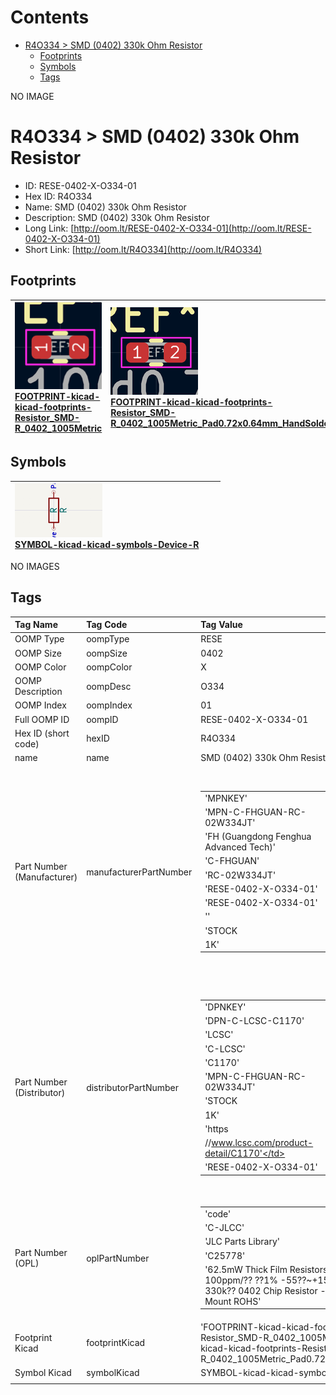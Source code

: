 



Contents
========

* [R4O334 > SMD (0402) 330k Ohm Resistor](#r4o334--smd-0402-330k-ohm-resistor)
	* [Footprints](#footprints)
	* [Symbols](#symbols)
	* [Tags](#tags)
  
NO IMAGE  
# R4O334 > SMD (0402) 330k Ohm Resistor

- ID: RESE-0402-X-O334-01
- Hex ID: R4O334
- Name: SMD (0402) 330k Ohm Resistor
- Description: SMD (0402) 330k Ohm Resistor
- Long Link: [http://oom.lt/RESE-0402-X-O334-01](http://oom.lt/RESE-0402-X-O334-01)
- Short Link: [http://oom.lt/R4O334](http://oom.lt/R4O334)

## Footprints
  

|[![](https://raw.githubusercontent.com/oomlout/oomlout_OOMP_eda_V2/main/FOOTPRINT/kicad/kicad-footprints/Resistor_SMD/R_0402_1005Metric/image_140.png)<br>FOOTPRINT-kicad-kicad-footprints-Resistor_SMD-R_0402_1005Metric](https://github.com/oomlout/oomlout_OOMP_eda_V2/tree/main/FOOTPRINT/kicad/kicad-footprints/Resistor_SMD/R_0402_1005Metric/)|[![](https://raw.githubusercontent.com/oomlout/oomlout_OOMP_eda_V2/main/FOOTPRINT/kicad/kicad-footprints/Resistor_SMD/R_0402_1005Metric_Pad0.72x0.64mm_HandSolder/image_140.png)<br>FOOTPRINT-kicad-kicad-footprints-Resistor_SMD-R_0402_1005Metric_Pad0.72x0.64mm_HandSolder](https://github.com/oomlout/oomlout_OOMP_eda_V2/tree/main/FOOTPRINT/kicad/kicad-footprints/Resistor_SMD/R_0402_1005Metric_Pad0.72x0.64mm_HandSolder/)||
| :--- | :--- | :--- |

## Symbols
  

|[![](https://raw.githubusercontent.com/oomlout/oomlout_OOMP_eda_V2/main/SYMBOL/kicad/kicad-symbols/Device/R/image_140.png)<br>SYMBOL-kicad-kicad-symbols-Device-R](https://github.com/oomlout/oomlout_OOMP_eda_V2/tree/main/SYMBOL/kicad/kicad-symbols/Device/R/)|||
| :--- | :--- | :--- |
  
NO IMAGES  
## Tags
  

|Tag Name|Tag Code|Tag Value|
| :--- | :--- | :--- |
|OOMP Type|oompType|RESE|
|OOMP Size|oompSize|0402|
|OOMP Color|oompColor|X|
|OOMP Description|oompDesc|O334|
|OOMP Index|oompIndex|01|
|Full OOMP ID|oompID|RESE-0402-X-O334-01|
|Hex ID (short code)|hexID|R4O334|
|name|name|SMD (0402) 330k Ohm Resistor|
|Part Number (Manufacturer)|manufacturerPartNumber|<table><tr><td>'MPNKEY'</td></tr><tr><td> 'MPN-C-FHGUAN-RC-02W334JT'</td><td> 'MANUFACTURER'</td></tr><tr><td> 'FH (Guangdong Fenghua Advanced Tech)'</td><td> 'MANUCODE'</td></tr><tr><td> 'C-FHGUAN'</td><td> 'MPN'</td></tr><tr><td> 'RC-02W334JT'</td><td> 'OOMPIDPARTIAL'</td></tr><tr><td> 'RESE-0402-X-O334-01'</td><td> 'OOMPID'</td></tr><tr><td> 'RESE-0402-X-O334-01'</td><td> 'LINK'</td></tr><tr><td> ''</td><td> 'tags'</td></tr><tr><td> 'STOCK</td></tr><tr><td>1K'</td></tr></table></td><td> <table><tr><td>'MPNKEY'</td></tr><tr><td> 'MPN-C-RALEC-RTT02334JTH'</td><td> 'MANUFACTURER'</td></tr><tr><td> 'RALEC'</td><td> 'MANUCODE'</td></tr><tr><td> 'C-RALEC'</td><td> 'MPN'</td></tr><tr><td> 'RTT02334JTH'</td><td> 'OOMPIDPARTIAL'</td></tr><tr><td> 'RESE-0402-X-O334-01'</td><td> 'OOMPID'</td></tr><tr><td> 'RESE-0402-X-O334-01'</td><td> 'LINK'</td></tr><tr><td> ''</td><td> 'tags'</td></tr><tr><td> 'STOCK</td></tr><tr><td>10K'</td></tr></table></td><td> <table><tr><td>'MPNKEY'</td></tr><tr><td> 'MPN-C-UNIROY-0402WGJ0334TCE'</td><td> 'MANUFACTURER'</td></tr><tr><td> 'UNI-ROYAL(Uniroyal Elec)'</td><td> 'MANUCODE'</td></tr><tr><td> 'C-UNIROY'</td><td> 'MPN'</td></tr><tr><td> '0402WGJ0334TCE'</td><td> 'OOMPIDPARTIAL'</td></tr><tr><td> 'RESE-0402-X-O334-01'</td><td> 'OOMPID'</td></tr><tr><td> 'RESE-0402-X-O334-01'</td><td> 'LINK'</td></tr><tr><td> ''</td><td> 'tags'</td></tr><tr><td> 'STOCK</td></tr><tr><td>1K'</td></tr></table></td><td> <table><tr><td>'MPNKEY'</td></tr><tr><td> 'MPN-C-UNIROY-0402WGF3303TCE'</td><td> 'MANUFACTURER'</td></tr><tr><td> 'UNI-ROYAL(Uniroyal Elec)'</td><td> 'MANUCODE'</td></tr><tr><td> 'C-UNIROY'</td><td> 'MPN'</td></tr><tr><td> '0402WGF3303TCE'</td><td> 'OOMPIDPARTIAL'</td></tr><tr><td> 'RESE-0402-X-O334-01'</td><td> 'OOMPID'</td></tr><tr><td> 'RESE-0402-X-O334-01'</td><td> 'LINK'</td></tr><tr><td> ''</td><td> 'tags'</td></tr><tr><td> 'STOCK</td></tr><tr><td>10K'</td></tr></table></td><td> <table><tr><td>'MPNKEY'</td></tr><tr><td> 'MPN-C-LIZELE-CR0402FF3303G'</td><td> 'MANUFACTURER'</td></tr><tr><td> 'LIZ Elec'</td><td> 'MANUCODE'</td></tr><tr><td> 'C-LIZELE'</td><td> 'MPN'</td></tr><tr><td> 'CR0402FF3303G'</td><td> 'OOMPIDPARTIAL'</td></tr><tr><td> 'RESE-0402-X-O334-01'</td><td> 'OOMPID'</td></tr><tr><td> 'RESE-0402-X-O334-01'</td><td> 'LINK'</td></tr><tr><td> ''</td><td> 'tags'</td></tr><tr><td> 'STOCK</td></tr><tr><td>10K'</td></tr></table></td><td> <table><tr><td>'MPNKEY'</td></tr><tr><td> 'MPN-C-LIZELE-CR0402JF0334G'</td><td> 'MANUFACTURER'</td></tr><tr><td> 'LIZ Elec'</td><td> 'MANUCODE'</td></tr><tr><td> 'C-LIZELE'</td><td> 'MPN'</td></tr><tr><td> 'CR0402JF0334G'</td><td> 'OOMPIDPARTIAL'</td></tr><tr><td> 'RESE-0402-X-O334-01'</td><td> 'OOMPID'</td></tr><tr><td> 'RESE-0402-X-O334-01'</td><td> 'LINK'</td></tr><tr><td> ''</td><td> 'tags'</td></tr><tr><td> 'STOCK</td></tr><tr><td>1K'</td></tr></table></td><td> <table><tr><td>'MPNKEY'</td></tr><tr><td> 'MPN-C-RALEC-RTT023303FTH'</td><td> 'MANUFACTURER'</td></tr><tr><td> 'RALEC'</td><td> 'MANUCODE'</td></tr><tr><td> 'C-RALEC'</td><td> 'MPN'</td></tr><tr><td> 'RTT023303FTH'</td><td> 'OOMPIDPARTIAL'</td></tr><tr><td> 'RESE-0402-X-O334-01'</td><td> 'OOMPID'</td></tr><tr><td> 'RESE-0402-X-O334-01'</td><td> 'LINK'</td></tr><tr><td> ''</td><td> 'tags'</td></tr><tr><td> 'STOCK</td></tr><tr><td>10K'</td></tr></table></td><td> <table><tr><td>'MPNKEY'</td></tr><tr><td> 'MPN-C-KOASPE-RK73B1ETTP334J'</td><td> 'MANUFACTURER'</td></tr><tr><td> 'KOA Speer Elec'</td><td> 'MANUCODE'</td></tr><tr><td> 'C-KOASPE'</td><td> 'MPN'</td></tr><tr><td> 'RK73B1ETTP334J'</td><td> 'OOMPIDPARTIAL'</td></tr><tr><td> 'RESE-0402-X-O334-01'</td><td> 'OOMPID'</td></tr><tr><td> 'RESE-0402-X-O334-01'</td><td> 'LINK'</td></tr><tr><td> ''</td><td> 'tags'</td></tr><tr><td> 'STOCK</td></tr><tr><td>10K'</td></tr></table></td><td> <table><tr><td>'MPNKEY'</td></tr><tr><td> 'MPN-C-YAGEO-RC0402JR-07330KL'</td><td> 'MANUFACTURER'</td></tr><tr><td> 'YAGEO'</td><td> 'MANUCODE'</td></tr><tr><td> 'C-YAGEO'</td><td> 'MPN'</td></tr><tr><td> 'RC0402JR-07330KL'</td><td> 'OOMPIDPARTIAL'</td></tr><tr><td> 'RESE-0402-X-O334-01'</td><td> 'OOMPID'</td></tr><tr><td> 'RESE-0402-X-O334-01'</td><td> 'LINK'</td></tr><tr><td> ''</td><td> 'tags'</td></tr><tr><td> 'STOCK</td></tr><tr><td>1K'</td></tr></table></td><td> <table><tr><td>'MPNKEY'</td></tr><tr><td> 'MPN-C-YAGEO-RC0402FR-07330KL'</td><td> 'MANUFACTURER'</td></tr><tr><td> 'YAGEO'</td><td> 'MANUCODE'</td></tr><tr><td> 'C-YAGEO'</td><td> 'MPN'</td></tr><tr><td> 'RC0402FR-07330KL'</td><td> 'OOMPIDPARTIAL'</td></tr><tr><td> 'RESE-0402-X-O334-01'</td><td> 'OOMPID'</td></tr><tr><td> 'RESE-0402-X-O334-01'</td><td> 'LINK'</td></tr><tr><td> ''</td><td> 'tags'</td></tr><tr><td> 'STOCK</td></tr><tr><td>10K'</td></tr></table></td><td> <table><tr><td>'MPNKEY'</td></tr><tr><td> 'MPN-C-TAITEC-RM04FTN3303'</td><td> 'MANUFACTURER'</td></tr><tr><td> 'TA-I Tech'</td><td> 'MANUCODE'</td></tr><tr><td> 'C-TAITEC'</td><td> 'MPN'</td></tr><tr><td> 'RM04FTN3303'</td><td> 'OOMPIDPARTIAL'</td></tr><tr><td> 'RESE-0402-X-O334-01'</td><td> 'OOMPID'</td></tr><tr><td> 'RESE-0402-X-O334-01'</td><td> 'LINK'</td></tr><tr><td> ''</td><td> 'tags'</td></tr><tr><td> </td></tr></table></td><td> <table><tr><td>'MPNKEY'</td></tr><tr><td> 'MPN-C-TAITEC-RM04JTN334'</td><td> 'MANUFACTURER'</td></tr><tr><td> 'TA-I Tech'</td><td> 'MANUCODE'</td></tr><tr><td> 'C-TAITEC'</td><td> 'MPN'</td></tr><tr><td> 'RM04JTN334'</td><td> 'OOMPIDPARTIAL'</td></tr><tr><td> 'RESE-0402-X-O334-01'</td><td> 'OOMPID'</td></tr><tr><td> 'RESE-0402-X-O334-01'</td><td> 'LINK'</td></tr><tr><td> ''</td><td> 'tags'</td></tr><tr><td> </td></tr></table></td><td> <table><tr><td>'MPNKEY'</td></tr><tr><td> 'MPN-C-WALSIN-WR04X3303FTL'</td><td> 'MANUFACTURER'</td></tr><tr><td> 'Walsin Tech Corp'</td><td> 'MANUCODE'</td></tr><tr><td> 'C-WALSIN'</td><td> 'MPN'</td></tr><tr><td> 'WR04X3303FTL'</td><td> 'OOMPIDPARTIAL'</td></tr><tr><td> 'RESE-0402-X-O334-01'</td><td> 'OOMPID'</td></tr><tr><td> 'RESE-0402-X-O334-01'</td><td> 'LINK'</td></tr><tr><td> ''</td><td> 'tags'</td></tr><tr><td> 'STOCK</td></tr><tr><td>1K'</td></tr></table></td><td> <table><tr><td>'MPNKEY'</td></tr><tr><td> 'MPN-C-WALSIN-WR04X334JTL'</td><td> 'MANUFACTURER'</td></tr><tr><td> 'Walsin Tech Corp'</td><td> 'MANUCODE'</td></tr><tr><td> 'C-WALSIN'</td><td> 'MPN'</td></tr><tr><td> 'WR04X334JTL'</td><td> 'OOMPIDPARTIAL'</td></tr><tr><td> 'RESE-0402-X-O334-01'</td><td> 'OOMPID'</td></tr><tr><td> 'RESE-0402-X-O334-01'</td><td> 'LINK'</td></tr><tr><td> ''</td><td> 'tags'</td></tr><tr><td> 'STOCK</td></tr><tr><td>10K'</td></tr></table></td><td> <table><tr><td>'MPNKEY'</td></tr><tr><td> 'MPN-C-HKRHON-RCT02330KFLF'</td><td> 'MANUFACTURER'</td></tr><tr><td> 'HKR(Hong Kong Resistors)'</td><td> 'MANUCODE'</td></tr><tr><td> 'C-HKRHON'</td><td> 'MPN'</td></tr><tr><td> 'RCT02330KFLF'</td><td> 'OOMPIDPARTIAL'</td></tr><tr><td> 'RESE-0402-X-O334-01'</td><td> 'OOMPID'</td></tr><tr><td> 'RESE-0402-X-O334-01'</td><td> 'LINK'</td></tr><tr><td> ''</td><td> 'tags'</td></tr><tr><td> </td></tr></table></td><td> <table><tr><td>'MPNKEY'</td></tr><tr><td> 'MPN-C-HKRHON-RCT02330KJLF'</td><td> 'MANUFACTURER'</td></tr><tr><td> 'HKR(Hong Kong Resistors)'</td><td> 'MANUCODE'</td></tr><tr><td> 'C-HKRHON'</td><td> 'MPN'</td></tr><tr><td> 'RCT02330KJLF'</td><td> 'OOMPIDPARTIAL'</td></tr><tr><td> 'RESE-0402-X-O334-01'</td><td> 'OOMPID'</td></tr><tr><td> 'RESE-0402-X-O334-01'</td><td> 'LINK'</td></tr><tr><td> ''</td><td> 'tags'</td></tr><tr><td> 'STOCK</td></tr><tr><td>10K'</td></tr></table></td><td> <table><tr><td>'MPNKEY'</td></tr><tr><td> 'MPN-C-EVEROH-QR0402J330KQ10Z'</td><td> 'MANUFACTURER'</td></tr><tr><td> 'Ever Ohms Tech'</td><td> 'MANUCODE'</td></tr><tr><td> 'C-EVEROH'</td><td> 'MPN'</td></tr><tr><td> 'QR0402J330KQ10Z'</td><td> 'OOMPIDPARTIAL'</td></tr><tr><td> 'RESE-0402-X-O334-01'</td><td> 'OOMPID'</td></tr><tr><td> 'RESE-0402-X-O334-01'</td><td> 'LINK'</td></tr><tr><td> ''</td><td> 'tags'</td></tr><tr><td> </td></tr></table></td><td> <table><tr><td>'MPNKEY'</td></tr><tr><td> 'MPN-C-TAITEC-RMS04FT3303'</td><td> 'MANUFACTURER'</td></tr><tr><td> 'TA-I Tech'</td><td> 'MANUCODE'</td></tr><tr><td> 'C-TAITEC'</td><td> 'MPN'</td></tr><tr><td> 'RMS04FT3303'</td><td> 'OOMPIDPARTIAL'</td></tr><tr><td> 'RESE-0402-X-O334-01'</td><td> 'OOMPID'</td></tr><tr><td> 'RESE-0402-X-O334-01'</td><td> 'LINK'</td></tr><tr><td> ''</td><td> 'tags'</td></tr><tr><td> </td></tr></table></td><td> <table><tr><td>'MPNKEY'</td></tr><tr><td> 'MPN-C-YAGEO-AC0402FR-07330KL'</td><td> 'MANUFACTURER'</td></tr><tr><td> 'YAGEO'</td><td> 'MANUCODE'</td></tr><tr><td> 'C-YAGEO'</td><td> 'MPN'</td></tr><tr><td> 'AC0402FR-07330KL'</td><td> 'OOMPIDPARTIAL'</td></tr><tr><td> 'RESE-0402-X-O334-01'</td><td> 'OOMPID'</td></tr><tr><td> 'RESE-0402-X-O334-01'</td><td> 'LINK'</td></tr><tr><td> ''</td><td> 'tags'</td></tr><tr><td> 'STOCK</td></tr><tr><td>10K'</td></tr></table></td><td> <table><tr><td>'MPNKEY'</td></tr><tr><td> 'MPN-C-YAGEO-AC0402JR-07330KL'</td><td> 'MANUFACTURER'</td></tr><tr><td> 'YAGEO'</td><td> 'MANUCODE'</td></tr><tr><td> 'C-YAGEO'</td><td> 'MPN'</td></tr><tr><td> 'AC0402JR-07330KL'</td><td> 'OOMPIDPARTIAL'</td></tr><tr><td> 'RESE-0402-X-O334-01'</td><td> 'OOMPID'</td></tr><tr><td> 'RESE-0402-X-O334-01'</td><td> 'LINK'</td></tr><tr><td> ''</td><td> 'tags'</td></tr><tr><td> 'STOCK</td></tr><tr><td>1K'</td></tr></table></td><td> <table><tr><td>'MPNKEY'</td></tr><tr><td> 'MPN-C-FHGUAN-RC-02W3303FT'</td><td> 'MANUFACTURER'</td></tr><tr><td> 'FH (Guangdong Fenghua Advanced Tech)'</td><td> 'MANUCODE'</td></tr><tr><td> 'C-FHGUAN'</td><td> 'MPN'</td></tr><tr><td> 'RC-02W3303FT'</td><td> 'OOMPIDPARTIAL'</td></tr><tr><td> 'RESE-0402-X-O334-01'</td><td> 'OOMPID'</td></tr><tr><td> 'RESE-0402-X-O334-01'</td><td> 'LINK'</td></tr><tr><td> ''</td><td> 'tags'</td></tr><tr><td> 'STOCK</td></tr><tr><td>1K'</td></tr></table></td><td> <table><tr><td>'MPNKEY'</td></tr><tr><td> 'MPN-C-KOASPE-RK73H1ETTP3303F'</td><td> 'MANUFACTURER'</td></tr><tr><td> 'KOA Speer Elec'</td><td> 'MANUCODE'</td></tr><tr><td> 'C-KOASPE'</td><td> 'MPN'</td></tr><tr><td> 'RK73H1ETTP3303F'</td><td> 'OOMPIDPARTIAL'</td></tr><tr><td> 'RESE-0402-X-O334-01'</td><td> 'OOMPID'</td></tr><tr><td> 'RESE-0402-X-O334-01'</td><td> 'LINK'</td></tr><tr><td> ''</td><td> 'tags'</td></tr><tr><td> </td></tr></table></td><td> <table><tr><td>'MPNKEY'</td></tr><tr><td> 'MPN-C-KAMAYA-RMC10K334FTH'</td><td> 'MANUFACTURER'</td></tr><tr><td> 'KAMAYA'</td><td> 'MANUCODE'</td></tr><tr><td> 'C-KAMAYA'</td><td> 'MPN'</td></tr><tr><td> 'RMC10K334FTH'</td><td> 'OOMPIDPARTIAL'</td></tr><tr><td> 'RESE-0402-X-O334-01'</td><td> 'OOMPID'</td></tr><tr><td> 'RESE-0402-X-O334-01'</td><td> 'LINK'</td></tr><tr><td> ''</td><td> 'tags'</td></tr><tr><td> </td></tr></table></td><td> <table><tr><td>'MPNKEY'</td></tr><tr><td> 'MPN-C-KAMAYA-RMC10-334JTH'</td><td> 'MANUFACTURER'</td></tr><tr><td> 'KAMAYA'</td><td> 'MANUCODE'</td></tr><tr><td> 'C-KAMAYA'</td><td> 'MPN'</td></tr><tr><td> 'RMC10-334JTH'</td><td> 'OOMPIDPARTIAL'</td></tr><tr><td> 'RESE-0402-X-O334-01'</td><td> 'OOMPID'</td></tr><tr><td> 'RESE-0402-X-O334-01'</td><td> 'LINK'</td></tr><tr><td> ''</td><td> 'tags'</td></tr><tr><td> </td></tr></table></td><td> <table><tr><td>'MPNKEY'</td></tr><tr><td> 'MPN-C-FHGUAN-RC-02K3303FT'</td><td> 'MANUFACTURER'</td></tr><tr><td> 'FH (Guangdong Fenghua Advanced Tech)'</td><td> 'MANUCODE'</td></tr><tr><td> 'C-FHGUAN'</td><td> 'MPN'</td></tr><tr><td> 'RC-02K3303FT'</td><td> 'OOMPIDPARTIAL'</td></tr><tr><td> 'RESE-0402-X-O334-01'</td><td> 'OOMPID'</td></tr><tr><td> 'RESE-0402-X-O334-01'</td><td> 'LINK'</td></tr><tr><td> ''</td><td> 'tags'</td></tr><tr><td> 'STOCK</td></tr><tr><td>1K'</td></tr></table></td><td> <table><tr><td>'MPNKEY'</td></tr><tr><td> 'MPN-C-TYOHM-RMC0402330K1%N'</td><td> 'MANUFACTURER'</td></tr><tr><td> 'TyoHM'</td><td> 'MANUCODE'</td></tr><tr><td> 'C-TYOHM'</td><td> 'MPN'</td></tr><tr><td> 'RMC0402330K1%N'</td><td> 'OOMPIDPARTIAL'</td></tr><tr><td> 'RESE-0402-X-O334-01'</td><td> 'OOMPID'</td></tr><tr><td> 'RESE-0402-X-O334-01'</td><td> 'LINK'</td></tr><tr><td> ''</td><td> 'tags'</td></tr><tr><td> 'STOCK</td></tr><tr><td>1K'</td></tr></table></td><td> <table><tr><td>'MPNKEY'</td></tr><tr><td> 'MPN-C-RESIST-AECR0402F330KK9'</td><td> 'MANUFACTURER'</td></tr><tr><td> 'Resistor.Today'</td><td> 'MANUCODE'</td></tr><tr><td> 'C-RESIST'</td><td> 'MPN'</td></tr><tr><td> 'AECR0402F330KK9'</td><td> 'OOMPIDPARTIAL'</td></tr><tr><td> 'RESE-0402-X-O334-01'</td><td> 'OOMPID'</td></tr><tr><td> 'RESE-0402-X-O334-01'</td><td> 'LINK'</td></tr><tr><td> ''</td><td> 'tags'</td></tr><tr><td> 'STOCK</td></tr><tr><td>10K'</td></tr></table></td><td> <table><tr><td>'MPNKEY'</td></tr><tr><td> 'MPN-C-RESIST-HPCR0402F330KK9'</td><td> 'MANUFACTURER'</td></tr><tr><td> 'Resistor.Today'</td><td> 'MANUCODE'</td></tr><tr><td> 'C-RESIST'</td><td> 'MPN'</td></tr><tr><td> 'HPCR0402F330KK9'</td><td> 'OOMPIDPARTIAL'</td></tr><tr><td> 'RESE-0402-X-O334-01'</td><td> 'OOMPID'</td></tr><tr><td> 'RESE-0402-X-O334-01'</td><td> 'LINK'</td></tr><tr><td> ''</td><td> 'tags'</td></tr><tr><td> 'STOCK</td></tr><tr><td>10K'</td></tr></table></td><td> <table><tr><td>'MPNKEY'</td></tr><tr><td> 'MPN-C-VIKING-CR-02FL6--330K'</td><td> 'MANUFACTURER'</td></tr><tr><td> 'Viking Tech'</td><td> 'MANUCODE'</td></tr><tr><td> 'C-VIKING'</td><td> 'MPN'</td></tr><tr><td> 'CR-02FL6--330K'</td><td> 'OOMPIDPARTIAL'</td></tr><tr><td> 'RESE-0402-X-O334-01'</td><td> 'OOMPID'</td></tr><tr><td> 'RESE-0402-X-O334-01'</td><td> 'LINK'</td></tr><tr><td> ''</td><td> 'tags'</td></tr><tr><td> 'STOCK</td></tr><tr><td>1K'</td></tr></table></td><td> <table><tr><td>'MPNKEY'</td></tr><tr><td> 'MPN-C-PANASO-ERJ2GEJ334X'</td><td> 'MANUFACTURER'</td></tr><tr><td> 'PANASONIC'</td><td> 'MANUCODE'</td></tr><tr><td> 'C-PANASO'</td><td> 'MPN'</td></tr><tr><td> 'ERJ2GEJ334X'</td><td> 'OOMPIDPARTIAL'</td></tr><tr><td> 'RESE-0402-X-O334-01'</td><td> 'OOMPID'</td></tr><tr><td> 'RESE-0402-X-O334-01'</td><td> 'LINK'</td></tr><tr><td> ''</td><td> 'tags'</td></tr><tr><td> 'STOCK</td></tr><tr><td>1K'</td></tr></table></td><td> <table><tr><td>'MPNKEY'</td></tr><tr><td> 'MPN-C-PANASO-ERJ2RKF3303X'</td><td> 'MANUFACTURER'</td></tr><tr><td> 'PANASONIC'</td><td> 'MANUCODE'</td></tr><tr><td> 'C-PANASO'</td><td> 'MPN'</td></tr><tr><td> 'ERJ2RKF3303X'</td><td> 'OOMPIDPARTIAL'</td></tr><tr><td> 'RESE-0402-X-O334-01'</td><td> 'OOMPID'</td></tr><tr><td> 'RESE-0402-X-O334-01'</td><td> 'LINK'</td></tr><tr><td> ''</td><td> 'tags'</td></tr><tr><td> 'STOCK</td></tr><tr><td>1K'</td></tr></table></td><td> <table><tr><td>'MPNKEY'</td></tr><tr><td> 'MPN-C-UNIROY-0402WGD3303TCE'</td><td> 'MANUFACTURER'</td></tr><tr><td> 'UNI-ROYAL(Uniroyal Elec)'</td><td> 'MANUCODE'</td></tr><tr><td> 'C-UNIROY'</td><td> 'MPN'</td></tr><tr><td> '0402WGD3303TCE'</td><td> 'OOMPIDPARTIAL'</td></tr><tr><td> 'RESE-0402-X-O334-01'</td><td> 'OOMPID'</td></tr><tr><td> 'RESE-0402-X-O334-01'</td><td> 'LINK'</td></tr><tr><td> ''</td><td> 'tags'</td></tr><tr><td> </td></tr></table></td><td> <table><tr><td>'MPNKEY'</td></tr><tr><td> 'MPN-C-PANASO-ERJPA2J334X'</td><td> 'MANUFACTURER'</td></tr><tr><td> 'PANASONIC'</td><td> 'MANUCODE'</td></tr><tr><td> 'C-PANASO'</td><td> 'MPN'</td></tr><tr><td> 'ERJPA2J334X'</td><td> 'OOMPIDPARTIAL'</td></tr><tr><td> 'RESE-0402-X-O334-01'</td><td> 'OOMPID'</td></tr><tr><td> 'RESE-0402-X-O334-01'</td><td> 'LINK'</td></tr><tr><td> ''</td><td> 'tags'</td></tr><tr><td> </td></tr></table></td><td> <table><tr><td>'MPNKEY'</td></tr><tr><td> 'MPN-C-PANASO-ERJPA2F3303X'</td><td> 'MANUFACTURER'</td></tr><tr><td> 'PANASONIC'</td><td> 'MANUCODE'</td></tr><tr><td> 'C-PANASO'</td><td> 'MPN'</td></tr><tr><td> 'ERJPA2F3303X'</td><td> 'OOMPIDPARTIAL'</td></tr><tr><td> 'RESE-0402-X-O334-01'</td><td> 'OOMPID'</td></tr><tr><td> 'RESE-0402-X-O334-01'</td><td> 'LINK'</td></tr><tr><td> ''</td><td> 'tags'</td></tr><tr><td> </td></tr></table></td><td> <table><tr><td>'MPNKEY'</td></tr><tr><td> 'MPN-C-VISHAY-CRCW0402330KFKED'</td><td> 'MANUFACTURER'</td></tr><tr><td> 'Vishay Intertech'</td><td> 'MANUCODE'</td></tr><tr><td> 'C-VISHAY'</td><td> 'MPN'</td></tr><tr><td> 'CRCW0402330KFKED'</td><td> 'OOMPIDPARTIAL'</td></tr><tr><td> 'RESE-0402-X-O334-01'</td><td> 'OOMPID'</td></tr><tr><td> 'RESE-0402-X-O334-01'</td><td> 'LINK'</td></tr><tr><td> ''</td><td> 'tags'</td></tr><tr><td> </td></tr></table></td><td> <table><tr><td>'MPNKEY'</td></tr><tr><td> 'MPN-C-VISHAY-CRCW0402330KJNED'</td><td> 'MANUFACTURER'</td></tr><tr><td> 'Vishay Intertech'</td><td> 'MANUCODE'</td></tr><tr><td> 'C-VISHAY'</td><td> 'MPN'</td></tr><tr><td> 'CRCW0402330KJNED'</td><td> 'OOMPIDPARTIAL'</td></tr><tr><td> 'RESE-0402-X-O334-01'</td><td> 'OOMPID'</td></tr><tr><td> 'RESE-0402-X-O334-01'</td><td> 'LINK'</td></tr><tr><td> ''</td><td> 'tags'</td></tr><tr><td> </td></tr></table></td><td> <table><tr><td>'MPNKEY'</td></tr><tr><td> 'MPN-C-ROHMSE-MCR01MZPJ334'</td><td> 'MANUFACTURER'</td></tr><tr><td> 'ROHM Semicon'</td><td> 'MANUCODE'</td></tr><tr><td> 'C-ROHMSE'</td><td> 'MPN'</td></tr><tr><td> 'MCR01MZPJ334'</td><td> 'OOMPIDPARTIAL'</td></tr><tr><td> 'RESE-0402-X-O334-01'</td><td> 'OOMPID'</td></tr><tr><td> 'RESE-0402-X-O334-01'</td><td> 'LINK'</td></tr><tr><td> ''</td><td> 'tags'</td></tr><tr><td> </td></tr></table></td><td> <table><tr><td>'MPNKEY'</td></tr><tr><td> 'MPN-C-UNIROY-TC0225D3303TCC'</td><td> 'MANUFACTURER'</td></tr><tr><td> 'UNI-ROYAL(Uniroyal Elec)'</td><td> 'MANUCODE'</td></tr><tr><td> 'C-UNIROY'</td><td> 'MPN'</td></tr><tr><td> 'TC0225D3303TCC'</td><td> 'OOMPIDPARTIAL'</td></tr><tr><td> 'RESE-0402-X-O334-01'</td><td> 'OOMPID'</td></tr><tr><td> 'RESE-0402-X-O334-01'</td><td> 'LINK'</td></tr><tr><td> ''</td><td> 'tags'</td></tr><tr><td> </td></tr></table></td><td> <table><tr><td>'MPNKEY'</td></tr><tr><td> 'MPN-C-EVEROH-CR0402F330KQ10Z'</td><td> 'MANUFACTURER'</td></tr><tr><td> 'Ever Ohms Tech'</td><td> 'MANUCODE'</td></tr><tr><td> 'C-EVEROH'</td><td> 'MPN'</td></tr><tr><td> 'CR0402F330KQ10Z'</td><td> 'OOMPIDPARTIAL'</td></tr><tr><td> 'RESE-0402-X-O334-01'</td><td> 'OOMPID'</td></tr><tr><td> 'RESE-0402-X-O334-01'</td><td> 'LINK'</td></tr><tr><td> ''</td><td> 'tags'</td></tr><tr><td> 'STOCK</td></tr><tr><td>1K'</td></tr></table></td><td> <table><tr><td>'MPNKEY'</td></tr><tr><td> 'MPN-C-YAGEO-RC0402FR-7W330KL'</td><td> 'MANUFACTURER'</td></tr><tr><td> 'YAGEO'</td><td> 'MANUCODE'</td></tr><tr><td> 'C-YAGEO'</td><td> 'MPN'</td></tr><tr><td> 'RC0402FR-7W330KL'</td><td> 'OOMPIDPARTIAL'</td></tr><tr><td> 'RESE-0402-X-O334-01'</td><td> 'OOMPID'</td></tr><tr><td> 'RESE-0402-X-O334-01'</td><td> 'LINK'</td></tr><tr><td> ''</td><td> 'tags'</td></tr><tr><td> 'STOCK</td></tr><tr><td>1K'</td></tr></table></td><td> <table><tr><td>'MPNKEY'</td></tr><tr><td> 'MPN-C-TECONN-CRGCQ0402F330K'</td><td> 'MANUFACTURER'</td></tr><tr><td> 'TE Connectivity'</td><td> 'MANUCODE'</td></tr><tr><td> 'C-TECONN'</td><td> 'MPN'</td></tr><tr><td> 'CRGCQ0402F330K'</td><td> 'OOMPIDPARTIAL'</td></tr><tr><td> 'RESE-0402-X-O334-01'</td><td> 'OOMPID'</td></tr><tr><td> 'RESE-0402-X-O334-01'</td><td> 'LINK'</td></tr><tr><td> ''</td><td> 'tags'</td></tr><tr><td> </td></tr></table></td><td> <table><tr><td>'MPNKEY'</td></tr><tr><td> 'MPN-C-TECONN-CRGCQ0402J330K'</td><td> 'MANUFACTURER'</td></tr><tr><td> 'TE Connectivity'</td><td> 'MANUCODE'</td></tr><tr><td> 'C-TECONN'</td><td> 'MPN'</td></tr><tr><td> 'CRGCQ0402J330K'</td><td> 'OOMPIDPARTIAL'</td></tr><tr><td> 'RESE-0402-X-O334-01'</td><td> 'OOMPID'</td></tr><tr><td> 'RESE-0402-X-O334-01'</td><td> 'LINK'</td></tr><tr><td> ''</td><td> 'tags'</td></tr><tr><td> </td></tr></table></td><td> <table><tr><td>'MPNKEY'</td></tr><tr><td> 'MPN-C-TECONN-CRG0402J330K'</td><td> 'MANUFACTURER'</td></tr><tr><td> 'TE Connectivity'</td><td> 'MANUCODE'</td></tr><tr><td> 'C-TECONN'</td><td> 'MPN'</td></tr><tr><td> 'CRG0402J330K'</td><td> 'OOMPIDPARTIAL'</td></tr><tr><td> 'RESE-0402-X-O334-01'</td><td> 'OOMPID'</td></tr><tr><td> 'RESE-0402-X-O334-01'</td><td> 'LINK'</td></tr><tr><td> ''</td><td> 'tags'</td></tr><tr><td> </td></tr></table></td><td> <table><tr><td>'MPNKEY'</td></tr><tr><td> 'MPN-C-YAGEO-AA0402FR-07330KL'</td><td> 'MANUFACTURER'</td></tr><tr><td> 'YAGEO'</td><td> 'MANUCODE'</td></tr><tr><td> 'C-YAGEO'</td><td> 'MPN'</td></tr><tr><td> 'AA0402FR-07330KL'</td><td> 'OOMPIDPARTIAL'</td></tr><tr><td> 'RESE-0402-X-O334-01'</td><td> 'OOMPID'</td></tr><tr><td> 'RESE-0402-X-O334-01'</td><td> 'LINK'</td></tr><tr><td> ''</td><td> 'tags'</td></tr><tr><td> </td></tr></table></td><td> <table><tr><td>'MPNKEY'</td></tr><tr><td> 'MPN-C-TECONN-CRG0402F330K'</td><td> 'MANUFACTURER'</td></tr><tr><td> 'TE Connectivity'</td><td> 'MANUCODE'</td></tr><tr><td> 'C-TECONN'</td><td> 'MPN'</td></tr><tr><td> 'CRG0402F330K'</td><td> 'OOMPIDPARTIAL'</td></tr><tr><td> 'RESE-0402-X-O334-01'</td><td> 'OOMPID'</td></tr><tr><td> 'RESE-0402-X-O334-01'</td><td> 'LINK'</td></tr><tr><td> ''</td><td> 'tags'</td></tr><tr><td> </td></tr></table></td><td> <table><tr><td>'MPNKEY'</td></tr><tr><td> 'MPN-C-YAGEO-AA0402JR-07330KL'</td><td> 'MANUFACTURER'</td></tr><tr><td> 'YAGEO'</td><td> 'MANUCODE'</td></tr><tr><td> 'C-YAGEO'</td><td> 'MPN'</td></tr><tr><td> 'AA0402JR-07330KL'</td><td> 'OOMPIDPARTIAL'</td></tr><tr><td> 'RESE-0402-X-O334-01'</td><td> 'OOMPID'</td></tr><tr><td> 'RESE-0402-X-O334-01'</td><td> 'LINK'</td></tr><tr><td> ''</td><td> 'tags'</td></tr><tr><td> </td></tr></table></td><td> <table><tr><td>'MPNKEY'</td></tr><tr><td> 'MPN-C-YAGEO-AF0402DR-07330KL'</td><td> 'MANUFACTURER'</td></tr><tr><td> 'YAGEO'</td><td> 'MANUCODE'</td></tr><tr><td> 'C-YAGEO'</td><td> 'MPN'</td></tr><tr><td> 'AF0402DR-07330KL'</td><td> 'OOMPIDPARTIAL'</td></tr><tr><td> 'RESE-0402-X-O334-01'</td><td> 'OOMPID'</td></tr><tr><td> 'RESE-0402-X-O334-01'</td><td> 'LINK'</td></tr><tr><td> ''</td><td> 'tags'</td></tr><tr><td> </td></tr></table></td><td> <table><tr><td>'MPNKEY'</td></tr><tr><td> 'MPN-C-PANASO-ERJ-U02D3303X'</td><td> 'MANUFACTURER'</td></tr><tr><td> 'PANASONIC'</td><td> 'MANUCODE'</td></tr><tr><td> 'C-PANASO'</td><td> 'MPN'</td></tr><tr><td> 'ERJ-U02D3303X'</td><td> 'OOMPIDPARTIAL'</td></tr><tr><td> 'RESE-0402-X-O334-01'</td><td> 'OOMPID'</td></tr><tr><td> 'RESE-0402-X-O334-01'</td><td> 'LINK'</td></tr><tr><td> ''</td><td> 'tags'</td></tr><tr><td> </td></tr></table>|
|Part Number (Distributor)|distributorPartNumber|<table><tr><td>'DPNKEY'</td></tr><tr><td> 'DPN-C-LCSC-C1170'</td><td> 'DISTRIBUTOR'</td></tr><tr><td> 'LCSC'</td><td> 'DISTRCODE'</td></tr><tr><td> 'C-LCSC'</td><td> 'DPN'</td></tr><tr><td> 'C1170'</td><td> 'MPN'</td></tr><tr><td> 'MPN-C-FHGUAN-RC-02W334JT'</td><td> 'TAGS'</td></tr><tr><td> 'STOCK</td></tr><tr><td>1K'</td><td> 'LINK'</td></tr><tr><td> 'https</td></tr><tr><td>//www.lcsc.com/product-detail/C1170'</td><td> 'OOMPID'</td></tr><tr><td> 'RESE-0402-X-O334-01'</td></tr></table></td><td> <table><tr><td>'DPNKEY'</td></tr><tr><td> 'DPN-C-LCSC-C11887'</td><td> 'DISTRIBUTOR'</td></tr><tr><td> 'LCSC'</td><td> 'DISTRCODE'</td></tr><tr><td> 'C-LCSC'</td><td> 'DPN'</td></tr><tr><td> 'C11887'</td><td> 'MPN'</td></tr><tr><td> 'MPN-C-RALEC-RTT02334JTH'</td><td> 'TAGS'</td></tr><tr><td> 'STOCK</td></tr><tr><td>10K'</td><td> 'LINK'</td></tr><tr><td> 'https</td></tr><tr><td>//www.lcsc.com/product-detail/C11887'</td><td> 'OOMPID'</td></tr><tr><td> 'RESE-0402-X-O334-01'</td></tr></table></td><td> <table><tr><td>'DPNKEY'</td></tr><tr><td> 'DPN-C-LCSC-C25554'</td><td> 'DISTRIBUTOR'</td></tr><tr><td> 'LCSC'</td><td> 'DISTRCODE'</td></tr><tr><td> 'C-LCSC'</td><td> 'DPN'</td></tr><tr><td> 'C25554'</td><td> 'MPN'</td></tr><tr><td> 'MPN-C-UNIROY-0402WGJ0334TCE'</td><td> 'TAGS'</td></tr><tr><td> 'STOCK</td></tr><tr><td>1K'</td><td> 'LINK'</td></tr><tr><td> 'https</td></tr><tr><td>//www.lcsc.com/product-detail/C25554'</td><td> 'OOMPID'</td></tr><tr><td> 'RESE-0402-X-O334-01'</td></tr></table></td><td> <table><tr><td>'DPNKEY'</td></tr><tr><td> 'DPN-C-LCSC-C25778'</td><td> 'DISTRIBUTOR'</td></tr><tr><td> 'LCSC'</td><td> 'DISTRCODE'</td></tr><tr><td> 'C-LCSC'</td><td> 'DPN'</td></tr><tr><td> 'C25778'</td><td> 'MPN'</td></tr><tr><td> 'MPN-C-UNIROY-0402WGF3303TCE'</td><td> 'TAGS'</td></tr><tr><td> 'STOCK</td></tr><tr><td>10K'</td><td> 'LINK'</td></tr><tr><td> 'https</td></tr><tr><td>//www.lcsc.com/product-detail/C25778'</td><td> 'OOMPID'</td></tr><tr><td> 'RESE-0402-X-O334-01'</td></tr></table></td><td> <table><tr><td>'DPNKEY'</td></tr><tr><td> 'DPN-C-LCSC-C100378'</td><td> 'DISTRIBUTOR'</td></tr><tr><td> 'LCSC'</td><td> 'DISTRCODE'</td></tr><tr><td> 'C-LCSC'</td><td> 'DPN'</td></tr><tr><td> 'C100378'</td><td> 'MPN'</td></tr><tr><td> 'MPN-C-LIZELE-CR0402FF3303G'</td><td> 'TAGS'</td></tr><tr><td> 'STOCK</td></tr><tr><td>10K'</td><td> 'LINK'</td></tr><tr><td> 'https</td></tr><tr><td>//www.lcsc.com/product-detail/C100378'</td><td> 'OOMPID'</td></tr><tr><td> 'RESE-0402-X-O334-01'</td></tr></table></td><td> <table><tr><td>'DPNKEY'</td></tr><tr><td> 'DPN-C-LCSC-C100642'</td><td> 'DISTRIBUTOR'</td></tr><tr><td> 'LCSC'</td><td> 'DISTRCODE'</td></tr><tr><td> 'C-LCSC'</td><td> 'DPN'</td></tr><tr><td> 'C100642'</td><td> 'MPN'</td></tr><tr><td> 'MPN-C-LIZELE-CR0402JF0334G'</td><td> 'TAGS'</td></tr><tr><td> 'STOCK</td></tr><tr><td>1K'</td><td> 'LINK'</td></tr><tr><td> 'https</td></tr><tr><td>//www.lcsc.com/product-detail/C100642'</td><td> 'OOMPID'</td></tr><tr><td> 'RESE-0402-X-O334-01'</td></tr></table></td><td> <table><tr><td>'DPNKEY'</td></tr><tr><td> 'DPN-C-LCSC-C102977'</td><td> 'DISTRIBUTOR'</td></tr><tr><td> 'LCSC'</td><td> 'DISTRCODE'</td></tr><tr><td> 'C-LCSC'</td><td> 'DPN'</td></tr><tr><td> 'C102977'</td><td> 'MPN'</td></tr><tr><td> 'MPN-C-RALEC-RTT023303FTH'</td><td> 'TAGS'</td></tr><tr><td> 'STOCK</td></tr><tr><td>10K'</td><td> 'LINK'</td></tr><tr><td> 'https</td></tr><tr><td>//www.lcsc.com/product-detail/C102977'</td><td> 'OOMPID'</td></tr><tr><td> 'RESE-0402-X-O334-01'</td></tr></table></td><td> <table><tr><td>'DPNKEY'</td></tr><tr><td> 'DPN-C-LCSC-C131567'</td><td> 'DISTRIBUTOR'</td></tr><tr><td> 'LCSC'</td><td> 'DISTRCODE'</td></tr><tr><td> 'C-LCSC'</td><td> 'DPN'</td></tr><tr><td> 'C131567'</td><td> 'MPN'</td></tr><tr><td> 'MPN-C-KOASPE-RK73B1ETTP334J'</td><td> 'TAGS'</td></tr><tr><td> 'STOCK</td></tr><tr><td>10K'</td><td> 'LINK'</td></tr><tr><td> 'https</td></tr><tr><td>//www.lcsc.com/product-detail/C131567'</td><td> 'OOMPID'</td></tr><tr><td> 'RESE-0402-X-O334-01'</td></tr></table></td><td> <table><tr><td>'DPNKEY'</td></tr><tr><td> 'DPN-C-LCSC-C137882'</td><td> 'DISTRIBUTOR'</td></tr><tr><td> 'LCSC'</td><td> 'DISTRCODE'</td></tr><tr><td> 'C-LCSC'</td><td> 'DPN'</td></tr><tr><td> 'C137882'</td><td> 'MPN'</td></tr><tr><td> 'MPN-C-YAGEO-RC0402JR-07330KL'</td><td> 'TAGS'</td></tr><tr><td> 'STOCK</td></tr><tr><td>1K'</td><td> 'LINK'</td></tr><tr><td> 'https</td></tr><tr><td>//www.lcsc.com/product-detail/C137882'</td><td> 'OOMPID'</td></tr><tr><td> 'RESE-0402-X-O334-01'</td></tr></table></td><td> <table><tr><td>'DPNKEY'</td></tr><tr><td> 'DPN-C-LCSC-C138006'</td><td> 'DISTRIBUTOR'</td></tr><tr><td> 'LCSC'</td><td> 'DISTRCODE'</td></tr><tr><td> 'C-LCSC'</td><td> 'DPN'</td></tr><tr><td> 'C138006'</td><td> 'MPN'</td></tr><tr><td> 'MPN-C-YAGEO-RC0402FR-07330KL'</td><td> 'TAGS'</td></tr><tr><td> 'STOCK</td></tr><tr><td>10K'</td><td> 'LINK'</td></tr><tr><td> 'https</td></tr><tr><td>//www.lcsc.com/product-detail/C138006'</td><td> 'OOMPID'</td></tr><tr><td> 'RESE-0402-X-O334-01'</td></tr></table></td><td> <table><tr><td>'DPNKEY'</td></tr><tr><td> 'DPN-C-LCSC-C156104'</td><td> 'DISTRIBUTOR'</td></tr><tr><td> 'LCSC'</td><td> 'DISTRCODE'</td></tr><tr><td> 'C-LCSC'</td><td> 'DPN'</td></tr><tr><td> 'C156104'</td><td> 'MPN'</td></tr><tr><td> 'MPN-C-TAITEC-RM04FTN3303'</td><td> 'TAGS'</td></tr><tr><td> </td><td> 'LINK'</td></tr><tr><td> 'https</td></tr><tr><td>//www.lcsc.com/product-detail/C156104'</td><td> 'OOMPID'</td></tr><tr><td> 'RESE-0402-X-O334-01'</td></tr></table></td><td> <table><tr><td>'DPNKEY'</td></tr><tr><td> 'DPN-C-LCSC-C162864'</td><td> 'DISTRIBUTOR'</td></tr><tr><td> 'LCSC'</td><td> 'DISTRCODE'</td></tr><tr><td> 'C-LCSC'</td><td> 'DPN'</td></tr><tr><td> 'C162864'</td><td> 'MPN'</td></tr><tr><td> 'MPN-C-TAITEC-RM04JTN334'</td><td> 'TAGS'</td></tr><tr><td> </td><td> 'LINK'</td></tr><tr><td> 'https</td></tr><tr><td>//www.lcsc.com/product-detail/C162864'</td><td> 'OOMPID'</td></tr><tr><td> 'RESE-0402-X-O334-01'</td></tr></table></td><td> <table><tr><td>'DPNKEY'</td></tr><tr><td> 'DPN-C-LCSC-C168226'</td><td> 'DISTRIBUTOR'</td></tr><tr><td> 'LCSC'</td><td> 'DISTRCODE'</td></tr><tr><td> 'C-LCSC'</td><td> 'DPN'</td></tr><tr><td> 'C168226'</td><td> 'MPN'</td></tr><tr><td> 'MPN-C-WALSIN-WR04X3303FTL'</td><td> 'TAGS'</td></tr><tr><td> 'STOCK</td></tr><tr><td>1K'</td><td> 'LINK'</td></tr><tr><td> 'https</td></tr><tr><td>//www.lcsc.com/product-detail/C168226'</td><td> 'OOMPID'</td></tr><tr><td> 'RESE-0402-X-O334-01'</td></tr></table></td><td> <table><tr><td>'DPNKEY'</td></tr><tr><td> 'DPN-C-LCSC-C170404'</td><td> 'DISTRIBUTOR'</td></tr><tr><td> 'LCSC'</td><td> 'DISTRCODE'</td></tr><tr><td> 'C-LCSC'</td><td> 'DPN'</td></tr><tr><td> 'C170404'</td><td> 'MPN'</td></tr><tr><td> 'MPN-C-WALSIN-WR04X334JTL'</td><td> 'TAGS'</td></tr><tr><td> 'STOCK</td></tr><tr><td>10K'</td><td> 'LINK'</td></tr><tr><td> 'https</td></tr><tr><td>//www.lcsc.com/product-detail/C170404'</td><td> 'OOMPID'</td></tr><tr><td> 'RESE-0402-X-O334-01'</td></tr></table></td><td> <table><tr><td>'DPNKEY'</td></tr><tr><td> 'DPN-C-LCSC-C173575'</td><td> 'DISTRIBUTOR'</td></tr><tr><td> 'LCSC'</td><td> 'DISTRCODE'</td></tr><tr><td> 'C-LCSC'</td><td> 'DPN'</td></tr><tr><td> 'C173575'</td><td> 'MPN'</td></tr><tr><td> 'MPN-C-HKRHON-RCT02330KFLF'</td><td> 'TAGS'</td></tr><tr><td> </td><td> 'LINK'</td></tr><tr><td> 'https</td></tr><tr><td>//www.lcsc.com/product-detail/C173575'</td><td> 'OOMPID'</td></tr><tr><td> 'RESE-0402-X-O334-01'</td></tr></table></td><td> <table><tr><td>'DPNKEY'</td></tr><tr><td> 'DPN-C-LCSC-C174244'</td><td> 'DISTRIBUTOR'</td></tr><tr><td> 'LCSC'</td><td> 'DISTRCODE'</td></tr><tr><td> 'C-LCSC'</td><td> 'DPN'</td></tr><tr><td> 'C174244'</td><td> 'MPN'</td></tr><tr><td> 'MPN-C-HKRHON-RCT02330KJLF'</td><td> 'TAGS'</td></tr><tr><td> 'STOCK</td></tr><tr><td>10K'</td><td> 'LINK'</td></tr><tr><td> 'https</td></tr><tr><td>//www.lcsc.com/product-detail/C174244'</td><td> 'OOMPID'</td></tr><tr><td> 'RESE-0402-X-O334-01'</td></tr></table></td><td> <table><tr><td>'DPNKEY'</td></tr><tr><td> 'DPN-C-LCSC-C176121'</td><td> 'DISTRIBUTOR'</td></tr><tr><td> 'LCSC'</td><td> 'DISTRCODE'</td></tr><tr><td> 'C-LCSC'</td><td> 'DPN'</td></tr><tr><td> 'C176121'</td><td> 'MPN'</td></tr><tr><td> 'MPN-C-EVEROH-QR0402J330KQ10Z'</td><td> 'TAGS'</td></tr><tr><td> </td><td> 'LINK'</td></tr><tr><td> 'https</td></tr><tr><td>//www.lcsc.com/product-detail/C176121'</td><td> 'OOMPID'</td></tr><tr><td> 'RESE-0402-X-O334-01'</td></tr></table></td><td> <table><tr><td>'DPNKEY'</td></tr><tr><td> 'DPN-C-LCSC-C208863'</td><td> 'DISTRIBUTOR'</td></tr><tr><td> 'LCSC'</td><td> 'DISTRCODE'</td></tr><tr><td> 'C-LCSC'</td><td> 'DPN'</td></tr><tr><td> 'C208863'</td><td> 'MPN'</td></tr><tr><td> 'MPN-C-TAITEC-RMS04FT3303'</td><td> 'TAGS'</td></tr><tr><td> </td><td> 'LINK'</td></tr><tr><td> 'https</td></tr><tr><td>//www.lcsc.com/product-detail/C208863'</td><td> 'OOMPID'</td></tr><tr><td> 'RESE-0402-X-O334-01'</td></tr></table></td><td> <table><tr><td>'DPNKEY'</td></tr><tr><td> 'DPN-C-LCSC-C226995'</td><td> 'DISTRIBUTOR'</td></tr><tr><td> 'LCSC'</td><td> 'DISTRCODE'</td></tr><tr><td> 'C-LCSC'</td><td> 'DPN'</td></tr><tr><td> 'C226995'</td><td> 'MPN'</td></tr><tr><td> 'MPN-C-YAGEO-AC0402FR-07330KL'</td><td> 'TAGS'</td></tr><tr><td> 'STOCK</td></tr><tr><td>10K'</td><td> 'LINK'</td></tr><tr><td> 'https</td></tr><tr><td>//www.lcsc.com/product-detail/C226995'</td><td> 'OOMPID'</td></tr><tr><td> 'RESE-0402-X-O334-01'</td></tr></table></td><td> <table><tr><td>'DPNKEY'</td></tr><tr><td> 'DPN-C-LCSC-C227356'</td><td> 'DISTRIBUTOR'</td></tr><tr><td> 'LCSC'</td><td> 'DISTRCODE'</td></tr><tr><td> 'C-LCSC'</td><td> 'DPN'</td></tr><tr><td> 'C227356'</td><td> 'MPN'</td></tr><tr><td> 'MPN-C-YAGEO-AC0402JR-07330KL'</td><td> 'TAGS'</td></tr><tr><td> 'STOCK</td></tr><tr><td>1K'</td><td> 'LINK'</td></tr><tr><td> 'https</td></tr><tr><td>//www.lcsc.com/product-detail/C227356'</td><td> 'OOMPID'</td></tr><tr><td> 'RESE-0402-X-O334-01'</td></tr></table></td><td> <table><tr><td>'DPNKEY'</td></tr><tr><td> 'DPN-C-LCSC-C258100'</td><td> 'DISTRIBUTOR'</td></tr><tr><td> 'LCSC'</td><td> 'DISTRCODE'</td></tr><tr><td> 'C-LCSC'</td><td> 'DPN'</td></tr><tr><td> 'C258100'</td><td> 'MPN'</td></tr><tr><td> 'MPN-C-FHGUAN-RC-02W3303FT'</td><td> 'TAGS'</td></tr><tr><td> 'STOCK</td></tr><tr><td>1K'</td><td> 'LINK'</td></tr><tr><td> 'https</td></tr><tr><td>//www.lcsc.com/product-detail/C258100'</td><td> 'OOMPID'</td></tr><tr><td> 'RESE-0402-X-O334-01'</td></tr></table></td><td> <table><tr><td>'DPNKEY'</td></tr><tr><td> 'DPN-C-LCSC-C316884'</td><td> 'DISTRIBUTOR'</td></tr><tr><td> 'LCSC'</td><td> 'DISTRCODE'</td></tr><tr><td> 'C-LCSC'</td><td> 'DPN'</td></tr><tr><td> 'C316884'</td><td> 'MPN'</td></tr><tr><td> 'MPN-C-KOASPE-RK73H1ETTP3303F'</td><td> 'TAGS'</td></tr><tr><td> </td><td> 'LINK'</td></tr><tr><td> 'https</td></tr><tr><td>//www.lcsc.com/product-detail/C316884'</td><td> 'OOMPID'</td></tr><tr><td> 'RESE-0402-X-O334-01'</td></tr></table></td><td> <table><tr><td>'DPNKEY'</td></tr><tr><td> 'DPN-C-LCSC-C323654'</td><td> 'DISTRIBUTOR'</td></tr><tr><td> 'LCSC'</td><td> 'DISTRCODE'</td></tr><tr><td> 'C-LCSC'</td><td> 'DPN'</td></tr><tr><td> 'C323654'</td><td> 'MPN'</td></tr><tr><td> 'MPN-C-KAMAYA-RMC10K334FTH'</td><td> 'TAGS'</td></tr><tr><td> </td><td> 'LINK'</td></tr><tr><td> 'https</td></tr><tr><td>//www.lcsc.com/product-detail/C323654'</td><td> 'OOMPID'</td></tr><tr><td> 'RESE-0402-X-O334-01'</td></tr></table></td><td> <table><tr><td>'DPNKEY'</td></tr><tr><td> 'DPN-C-LCSC-C323720'</td><td> 'DISTRIBUTOR'</td></tr><tr><td> 'LCSC'</td><td> 'DISTRCODE'</td></tr><tr><td> 'C-LCSC'</td><td> 'DPN'</td></tr><tr><td> 'C323720'</td><td> 'MPN'</td></tr><tr><td> 'MPN-C-KAMAYA-RMC10-334JTH'</td><td> 'TAGS'</td></tr><tr><td> </td><td> 'LINK'</td></tr><tr><td> 'https</td></tr><tr><td>//www.lcsc.com/product-detail/C323720'</td><td> 'OOMPID'</td></tr><tr><td> 'RESE-0402-X-O334-01'</td></tr></table></td><td> <table><tr><td>'DPNKEY'</td></tr><tr><td> 'DPN-C-LCSC-C324777'</td><td> 'DISTRIBUTOR'</td></tr><tr><td> 'LCSC'</td><td> 'DISTRCODE'</td></tr><tr><td> 'C-LCSC'</td><td> 'DPN'</td></tr><tr><td> 'C324777'</td><td> 'MPN'</td></tr><tr><td> 'MPN-C-FHGUAN-RC-02K3303FT'</td><td> 'TAGS'</td></tr><tr><td> 'STOCK</td></tr><tr><td>1K'</td><td> 'LINK'</td></tr><tr><td> 'https</td></tr><tr><td>//www.lcsc.com/product-detail/C324777'</td><td> 'OOMPID'</td></tr><tr><td> 'RESE-0402-X-O334-01'</td></tr></table></td><td> <table><tr><td>'DPNKEY'</td></tr><tr><td> 'DPN-C-LCSC-C325576'</td><td> 'DISTRIBUTOR'</td></tr><tr><td> 'LCSC'</td><td> 'DISTRCODE'</td></tr><tr><td> 'C-LCSC'</td><td> 'DPN'</td></tr><tr><td> 'C325576'</td><td> 'MPN'</td></tr><tr><td> 'MPN-C-TYOHM-RMC0402330K1%N'</td><td> 'TAGS'</td></tr><tr><td> 'STOCK</td></tr><tr><td>1K'</td><td> 'LINK'</td></tr><tr><td> 'https</td></tr><tr><td>//www.lcsc.com/product-detail/C325576'</td><td> 'OOMPID'</td></tr><tr><td> 'RESE-0402-X-O334-01'</td></tr></table></td><td> <table><tr><td>'DPNKEY'</td></tr><tr><td> 'DPN-C-LCSC-C352435'</td><td> 'DISTRIBUTOR'</td></tr><tr><td> 'LCSC'</td><td> 'DISTRCODE'</td></tr><tr><td> 'C-LCSC'</td><td> 'DPN'</td></tr><tr><td> 'C352435'</td><td> 'MPN'</td></tr><tr><td> 'MPN-C-RESIST-AECR0402F330KK9'</td><td> 'TAGS'</td></tr><tr><td> 'STOCK</td></tr><tr><td>10K'</td><td> 'LINK'</td></tr><tr><td> 'https</td></tr><tr><td>//www.lcsc.com/product-detail/C352435'</td><td> 'OOMPID'</td></tr><tr><td> 'RESE-0402-X-O334-01'</td></tr></table></td><td> <table><tr><td>'DPNKEY'</td></tr><tr><td> 'DPN-C-LCSC-C364992'</td><td> 'DISTRIBUTOR'</td></tr><tr><td> 'LCSC'</td><td> 'DISTRCODE'</td></tr><tr><td> 'C-LCSC'</td><td> 'DPN'</td></tr><tr><td> 'C364992'</td><td> 'MPN'</td></tr><tr><td> 'MPN-C-RESIST-HPCR0402F330KK9'</td><td> 'TAGS'</td></tr><tr><td> 'STOCK</td></tr><tr><td>10K'</td><td> 'LINK'</td></tr><tr><td> 'https</td></tr><tr><td>//www.lcsc.com/product-detail/C364992'</td><td> 'OOMPID'</td></tr><tr><td> 'RESE-0402-X-O334-01'</td></tr></table></td><td> <table><tr><td>'DPNKEY'</td></tr><tr><td> 'DPN-C-LCSC-C409691'</td><td> 'DISTRIBUTOR'</td></tr><tr><td> 'LCSC'</td><td> 'DISTRCODE'</td></tr><tr><td> 'C-LCSC'</td><td> 'DPN'</td></tr><tr><td> 'C409691'</td><td> 'MPN'</td></tr><tr><td> 'MPN-C-VIKING-CR-02FL6--330K'</td><td> 'TAGS'</td></tr><tr><td> 'STOCK</td></tr><tr><td>1K'</td><td> 'LINK'</td></tr><tr><td> 'https</td></tr><tr><td>//www.lcsc.com/product-detail/C409691'</td><td> 'OOMPID'</td></tr><tr><td> 'RESE-0402-X-O334-01'</td></tr></table></td><td> <table><tr><td>'DPNKEY'</td></tr><tr><td> 'DPN-C-LCSC-C413022'</td><td> 'DISTRIBUTOR'</td></tr><tr><td> 'LCSC'</td><td> 'DISTRCODE'</td></tr><tr><td> 'C-LCSC'</td><td> 'DPN'</td></tr><tr><td> 'C413022'</td><td> 'MPN'</td></tr><tr><td> 'MPN-C-PANASO-ERJ2GEJ334X'</td><td> 'TAGS'</td></tr><tr><td> 'STOCK</td></tr><tr><td>1K'</td><td> 'LINK'</td></tr><tr><td> 'https</td></tr><tr><td>//www.lcsc.com/product-detail/C413022'</td><td> 'OOMPID'</td></tr><tr><td> 'RESE-0402-X-O334-01'</td></tr></table></td><td> <table><tr><td>'DPNKEY'</td></tr><tr><td> 'DPN-C-LCSC-C413116'</td><td> 'DISTRIBUTOR'</td></tr><tr><td> 'LCSC'</td><td> 'DISTRCODE'</td></tr><tr><td> 'C-LCSC'</td><td> 'DPN'</td></tr><tr><td> 'C413116'</td><td> 'MPN'</td></tr><tr><td> 'MPN-C-PANASO-ERJ2RKF3303X'</td><td> 'TAGS'</td></tr><tr><td> 'STOCK</td></tr><tr><td>1K'</td><td> 'LINK'</td></tr><tr><td> 'https</td></tr><tr><td>//www.lcsc.com/product-detail/C413116'</td><td> 'OOMPID'</td></tr><tr><td> 'RESE-0402-X-O334-01'</td></tr></table></td><td> <table><tr><td>'DPNKEY'</td></tr><tr><td> 'DPN-C-LCSC-C423286'</td><td> 'DISTRIBUTOR'</td></tr><tr><td> 'LCSC'</td><td> 'DISTRCODE'</td></tr><tr><td> 'C-LCSC'</td><td> 'DPN'</td></tr><tr><td> 'C423286'</td><td> 'MPN'</td></tr><tr><td> 'MPN-C-UNIROY-0402WGD3303TCE'</td><td> 'TAGS'</td></tr><tr><td> </td><td> 'LINK'</td></tr><tr><td> 'https</td></tr><tr><td>//www.lcsc.com/product-detail/C423286'</td><td> 'OOMPID'</td></tr><tr><td> 'RESE-0402-X-O334-01'</td></tr></table></td><td> <table><tr><td>'DPNKEY'</td></tr><tr><td> 'DPN-C-LCSC-C427224'</td><td> 'DISTRIBUTOR'</td></tr><tr><td> 'LCSC'</td><td> 'DISTRCODE'</td></tr><tr><td> 'C-LCSC'</td><td> 'DPN'</td></tr><tr><td> 'C427224'</td><td> 'MPN'</td></tr><tr><td> 'MPN-C-PANASO-ERJPA2J334X'</td><td> 'TAGS'</td></tr><tr><td> </td><td> 'LINK'</td></tr><tr><td> 'https</td></tr><tr><td>//www.lcsc.com/product-detail/C427224'</td><td> 'OOMPID'</td></tr><tr><td> 'RESE-0402-X-O334-01'</td></tr></table></td><td> <table><tr><td>'DPNKEY'</td></tr><tr><td> 'DPN-C-LCSC-C427255'</td><td> 'DISTRIBUTOR'</td></tr><tr><td> 'LCSC'</td><td> 'DISTRCODE'</td></tr><tr><td> 'C-LCSC'</td><td> 'DPN'</td></tr><tr><td> 'C427255'</td><td> 'MPN'</td></tr><tr><td> 'MPN-C-PANASO-ERJPA2F3303X'</td><td> 'TAGS'</td></tr><tr><td> </td><td> 'LINK'</td></tr><tr><td> 'https</td></tr><tr><td>//www.lcsc.com/product-detail/C427255'</td><td> 'OOMPID'</td></tr><tr><td> 'RESE-0402-X-O334-01'</td></tr></table></td><td> <table><tr><td>'DPNKEY'</td></tr><tr><td> 'DPN-C-LCSC-C482150'</td><td> 'DISTRIBUTOR'</td></tr><tr><td> 'LCSC'</td><td> 'DISTRCODE'</td></tr><tr><td> 'C-LCSC'</td><td> 'DPN'</td></tr><tr><td> 'C482150'</td><td> 'MPN'</td></tr><tr><td> 'MPN-C-VISHAY-CRCW0402330KFKED'</td><td> 'TAGS'</td></tr><tr><td> </td><td> 'LINK'</td></tr><tr><td> 'https</td></tr><tr><td>//www.lcsc.com/product-detail/C482150'</td><td> 'OOMPID'</td></tr><tr><td> 'RESE-0402-X-O334-01'</td></tr></table></td><td> <table><tr><td>'DPNKEY'</td></tr><tr><td> 'DPN-C-LCSC-C482274'</td><td> 'DISTRIBUTOR'</td></tr><tr><td> 'LCSC'</td><td> 'DISTRCODE'</td></tr><tr><td> 'C-LCSC'</td><td> 'DPN'</td></tr><tr><td> 'C482274'</td><td> 'MPN'</td></tr><tr><td> 'MPN-C-VISHAY-CRCW0402330KJNED'</td><td> 'TAGS'</td></tr><tr><td> </td><td> 'LINK'</td></tr><tr><td> 'https</td></tr><tr><td>//www.lcsc.com/product-detail/C482274'</td><td> 'OOMPID'</td></tr><tr><td> 'RESE-0402-X-O334-01'</td></tr></table></td><td> <table><tr><td>'DPNKEY'</td></tr><tr><td> 'DPN-C-LCSC-C509693'</td><td> 'DISTRIBUTOR'</td></tr><tr><td> 'LCSC'</td><td> 'DISTRCODE'</td></tr><tr><td> 'C-LCSC'</td><td> 'DPN'</td></tr><tr><td> 'C509693'</td><td> 'MPN'</td></tr><tr><td> 'MPN-C-ROHMSE-MCR01MZPJ334'</td><td> 'TAGS'</td></tr><tr><td> </td><td> 'LINK'</td></tr><tr><td> 'https</td></tr><tr><td>//www.lcsc.com/product-detail/C509693'</td><td> 'OOMPID'</td></tr><tr><td> 'RESE-0402-X-O334-01'</td></tr></table></td><td> <table><tr><td>'DPNKEY'</td></tr><tr><td> 'DPN-C-LCSC-C517715'</td><td> 'DISTRIBUTOR'</td></tr><tr><td> 'LCSC'</td><td> 'DISTRCODE'</td></tr><tr><td> 'C-LCSC'</td><td> 'DPN'</td></tr><tr><td> 'C517715'</td><td> 'MPN'</td></tr><tr><td> 'MPN-C-UNIROY-TC0225D3303TCC'</td><td> 'TAGS'</td></tr><tr><td> </td><td> 'LINK'</td></tr><tr><td> 'https</td></tr><tr><td>//www.lcsc.com/product-detail/C517715'</td><td> 'OOMPID'</td></tr><tr><td> 'RESE-0402-X-O334-01'</td></tr></table></td><td> <table><tr><td>'DPNKEY'</td></tr><tr><td> 'DPN-C-LCSC-C881275'</td><td> 'DISTRIBUTOR'</td></tr><tr><td> 'LCSC'</td><td> 'DISTRCODE'</td></tr><tr><td> 'C-LCSC'</td><td> 'DPN'</td></tr><tr><td> 'C881275'</td><td> 'MPN'</td></tr><tr><td> 'MPN-C-EVEROH-CR0402F330KQ10Z'</td><td> 'TAGS'</td></tr><tr><td> 'STOCK</td></tr><tr><td>1K'</td><td> 'LINK'</td></tr><tr><td> 'https</td></tr><tr><td>//www.lcsc.com/product-detail/C881275'</td><td> 'OOMPID'</td></tr><tr><td> 'RESE-0402-X-O334-01'</td></tr></table></td><td> <table><tr><td>'DPNKEY'</td></tr><tr><td> 'DPN-C-LCSC-C914844'</td><td> 'DISTRIBUTOR'</td></tr><tr><td> 'LCSC'</td><td> 'DISTRCODE'</td></tr><tr><td> 'C-LCSC'</td><td> 'DPN'</td></tr><tr><td> 'C914844'</td><td> 'MPN'</td></tr><tr><td> 'MPN-C-YAGEO-RC0402FR-7W330KL'</td><td> 'TAGS'</td></tr><tr><td> 'STOCK</td></tr><tr><td>1K'</td><td> 'LINK'</td></tr><tr><td> 'https</td></tr><tr><td>//www.lcsc.com/product-detail/C914844'</td><td> 'OOMPID'</td></tr><tr><td> 'RESE-0402-X-O334-01'</td></tr></table></td><td> <table><tr><td>'DPNKEY'</td></tr><tr><td> 'DPN-C-LCSC-C2082313'</td><td> 'DISTRIBUTOR'</td></tr><tr><td> 'LCSC'</td><td> 'DISTRCODE'</td></tr><tr><td> 'C-LCSC'</td><td> 'DPN'</td></tr><tr><td> 'C2082313'</td><td> 'MPN'</td></tr><tr><td> 'MPN-C-TECONN-CRGCQ0402F330K'</td><td> 'TAGS'</td></tr><tr><td> </td><td> 'LINK'</td></tr><tr><td> 'https</td></tr><tr><td>//www.lcsc.com/product-detail/C2082313'</td><td> 'OOMPID'</td></tr><tr><td> 'RESE-0402-X-O334-01'</td></tr></table></td><td> <table><tr><td>'DPNKEY'</td></tr><tr><td> 'DPN-C-LCSC-C2082574'</td><td> 'DISTRIBUTOR'</td></tr><tr><td> 'LCSC'</td><td> 'DISTRCODE'</td></tr><tr><td> 'C-LCSC'</td><td> 'DPN'</td></tr><tr><td> 'C2082574'</td><td> 'MPN'</td></tr><tr><td> 'MPN-C-TECONN-CRGCQ0402J330K'</td><td> 'TAGS'</td></tr><tr><td> </td><td> 'LINK'</td></tr><tr><td> 'https</td></tr><tr><td>//www.lcsc.com/product-detail/C2082574'</td><td> 'OOMPID'</td></tr><tr><td> 'RESE-0402-X-O334-01'</td></tr></table></td><td> <table><tr><td>'DPNKEY'</td></tr><tr><td> 'DPN-C-LCSC-C2095717'</td><td> 'DISTRIBUTOR'</td></tr><tr><td> 'LCSC'</td><td> 'DISTRCODE'</td></tr><tr><td> 'C-LCSC'</td><td> 'DPN'</td></tr><tr><td> 'C2095717'</td><td> 'MPN'</td></tr><tr><td> 'MPN-C-TECONN-CRG0402J330K'</td><td> 'TAGS'</td></tr><tr><td> </td><td> 'LINK'</td></tr><tr><td> 'https</td></tr><tr><td>//www.lcsc.com/product-detail/C2095717'</td><td> 'OOMPID'</td></tr><tr><td> 'RESE-0402-X-O334-01'</td></tr></table></td><td> <table><tr><td>'DPNKEY'</td></tr><tr><td> 'DPN-C-LCSC-C2097266'</td><td> 'DISTRIBUTOR'</td></tr><tr><td> 'LCSC'</td><td> 'DISTRCODE'</td></tr><tr><td> 'C-LCSC'</td><td> 'DPN'</td></tr><tr><td> 'C2097266'</td><td> 'MPN'</td></tr><tr><td> 'MPN-C-YAGEO-AA0402FR-07330KL'</td><td> 'TAGS'</td></tr><tr><td> </td><td> 'LINK'</td></tr><tr><td> 'https</td></tr><tr><td>//www.lcsc.com/product-detail/C2097266'</td><td> 'OOMPID'</td></tr><tr><td> 'RESE-0402-X-O334-01'</td></tr></table></td><td> <table><tr><td>'DPNKEY'</td></tr><tr><td> 'DPN-C-LCSC-C2097624'</td><td> 'DISTRIBUTOR'</td></tr><tr><td> 'LCSC'</td><td> 'DISTRCODE'</td></tr><tr><td> 'C-LCSC'</td><td> 'DPN'</td></tr><tr><td> 'C2097624'</td><td> 'MPN'</td></tr><tr><td> 'MPN-C-TECONN-CRG0402F330K'</td><td> 'TAGS'</td></tr><tr><td> </td><td> 'LINK'</td></tr><tr><td> 'https</td></tr><tr><td>//www.lcsc.com/product-detail/C2097624'</td><td> 'OOMPID'</td></tr><tr><td> 'RESE-0402-X-O334-01'</td></tr></table></td><td> <table><tr><td>'DPNKEY'</td></tr><tr><td> 'DPN-C-LCSC-C2098327'</td><td> 'DISTRIBUTOR'</td></tr><tr><td> 'LCSC'</td><td> 'DISTRCODE'</td></tr><tr><td> 'C-LCSC'</td><td> 'DPN'</td></tr><tr><td> 'C2098327'</td><td> 'MPN'</td></tr><tr><td> 'MPN-C-YAGEO-AA0402JR-07330KL'</td><td> 'TAGS'</td></tr><tr><td> </td><td> 'LINK'</td></tr><tr><td> 'https</td></tr><tr><td>//www.lcsc.com/product-detail/C2098327'</td><td> 'OOMPID'</td></tr><tr><td> 'RESE-0402-X-O334-01'</td></tr></table></td><td> <table><tr><td>'DPNKEY'</td></tr><tr><td> 'DPN-C-LCSC-C2105090'</td><td> 'DISTRIBUTOR'</td></tr><tr><td> 'LCSC'</td><td> 'DISTRCODE'</td></tr><tr><td> 'C-LCSC'</td><td> 'DPN'</td></tr><tr><td> 'C2105090'</td><td> 'MPN'</td></tr><tr><td> 'MPN-C-YAGEO-AF0402DR-07330KL'</td><td> 'TAGS'</td></tr><tr><td> </td><td> 'LINK'</td></tr><tr><td> 'https</td></tr><tr><td>//www.lcsc.com/product-detail/C2105090'</td><td> 'OOMPID'</td></tr><tr><td> 'RESE-0402-X-O334-01'</td></tr></table></td><td> <table><tr><td>'DPNKEY'</td></tr><tr><td> 'DPN-C-LCSC-C2105668'</td><td> 'DISTRIBUTOR'</td></tr><tr><td> 'LCSC'</td><td> 'DISTRCODE'</td></tr><tr><td> 'C-LCSC'</td><td> 'DPN'</td></tr><tr><td> 'C2105668'</td><td> 'MPN'</td></tr><tr><td> 'MPN-C-PANASO-ERJ-U02D3303X'</td><td> 'TAGS'</td></tr><tr><td> </td><td> 'LINK'</td></tr><tr><td> 'https</td></tr><tr><td>//www.lcsc.com/product-detail/C2105668'</td><td> 'OOMPID'</td></tr><tr><td> 'RESE-0402-X-O334-01'</td></tr></table>|
|Part Number (OPL)|oplPartNumber|<table><tr><td>'code'</td></tr><tr><td> 'C-JLCC'</td><td> 'name'</td></tr><tr><td> 'JLC Parts Library'</td><td> 'partID'</td></tr><tr><td> 'C25778'</td><td> 'partName'</td></tr><tr><td> '62.5mW Thick Film Resistors 50V ??100ppm/?? ??1% -55??~+155?? 330k?? 0402  Chip Resistor - Surface Mount ROHS'</td></tr></table>|
|Footprint Kicad|footprintKicad|'FOOTPRINT-kicad-kicad-footprints-Resistor_SMD-R_0402_1005Metric', 'FOOTPRINT-kicad-kicad-footprints-Resistor_SMD-R_0402_1005Metric_Pad0.72x0.64mm_HandSolder'|
|Symbol Kicad|symbolKicad|SYMBOL-kicad-kicad-symbols-Device-R|
||||
